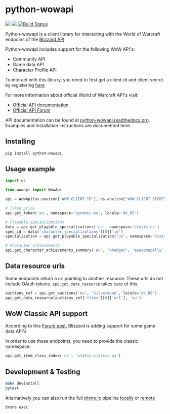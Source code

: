 # python-wowapi


[![](https://img.shields.io/pypi/v/python-wowapi.svg)]( [![](https://img.shields.io/pypi/pyversions/:python-wowapi.svg)](https://pypi.org/project/python-wowapi/))
[![](https://img.shields.io/pypi/pyversions/python-wowapi.svg)](https://pypi.org/project/python-wowapi/)
[![Build Status](https://cloud.drone.io/api/badges/lockwooddev/python-wowapi/status.svg)](https://cloud.drone.io/lockwooddev/python-wowapi)



Python-wowapi is a client library for interacting with the World of Warcraft endpoins of the [Blizzard API](https://develop.battle.net/documentation/guides/getting-started)

Python-wowapi includes support for the following WoW API's:
* Community API
* Game data API
* Character Profile API

To interact with this library, you need to first get a client-id and client secret by registering [here](https://develop.battle.net/access)

For more information about official World of Warcraft API's visit:
* [Official API documentation](https://develop.battle.net/documentation)
* [Official API Forum](https://us.forums.blizzard.com/en/blizzard/c/api-discussion)

API documentation can be found at [python-wowapi.readthedocs.org](https://python-wowapi.readthedocs.org). Examples and installation instructions are documented here.

## Installing

```bash
pip install python-wowapi
```

## Usage example

```python
import os

from wowapi import WowApi

api = WowApi(os.environ['WOW_CLIENT_ID'], os.environ['WOW_CLIENT_SECRET'])

# Token price
api.get_token('eu', namespace='dynamic-eu', locale='de_DE')

# Playable specializations
data = api.get_playable_specializations('us', namespace='static-us')
spec_id = data['character_specializations'][0]['id']
specialization = api.get_playable_specialization('us', namespace='static-us', spec_id=spec_id)

# Character achievements
api.get_character_achievements_summary('eu', 'khadgar', 'awesomepally', 'static-eu', 'fr_FR')
```

## Data resource urls

Some endpoints return a url pointing to another resource. These urls do not include OAuth tokens. `api.get_data_resource` takes care of this.


```python
auctions_ref = api.get_auctions('eu', 'silvermoon', locale='de_DE')
api.get_data_resource(auctions_ref['files'][0]['url'], 'eu')
```

## WoW Classic API support

According to this [Forum post](https://us.forums.blizzard.com/en/blizzard/t/world-of-warcraft-classic-api-endpoints/346), Blizzard is adding support for some game data API's.

In order to use these endpoints, you need to provide the classic namespace:

```python
api.get_item_class_index('us', 'static-classic-us')
```

## Development & Testing

```bash
make devinstall
pytest
```

Alternatively you can also run the full [drone.io](https://drone.io) pipeline [locally](https://docs.drone.io/cli/install/) or [remote](https://cloud.drone.io/lockwooddev/python-wowapi/)

```bash
drone exec
```